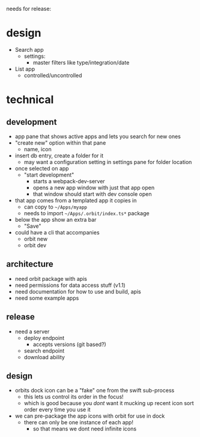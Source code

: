 needs for release:

# design

- Search app
  - settings:
    - master filters like type/integration/date
- List app
  - controlled/uncontrolled

# technical

## development

- app pane that shows active apps and lets you search for new ones
- "create new" option within that pane
  - name, icon
- insert db entry, create a folder for it
  - may want a configuration setting in settings pane for folder location
- once selected on app
  - "start development"
    - starts a webpack-dev-server
    - opens a new app window with just that app open
    - that window should start with dev console open
- that app comes from a templated app it copies in
  - can copy to `~/Apps/myapp`
  - needs to import `~/Apps/.orbit/index.ts*` package
- below the app show an extra bar
  - "Save"
- could have a cli that accompanies
  - orbit new
  - orbit dev

## architecture

- need orbit package with apis
- need permissions for data access stuff (v1.1)
- need documentation for how to use and build, apis
- need some example apps

## release

- need a server
  - deploy endpoint
    - accepts versions (git based?)
  - search endpoint
  - download ability

## design

- orbits dock icon can be a "fake" one from the swift sub-process
  - this lets us control its order in the focus!
  - which is good because you _dont_ want it mucking up recent icon sort order every time you use it
- we can pre-package the app icons with orbit for use in dock
  - there can only be one instance of each app!
    - so that means we dont need infinite icons
